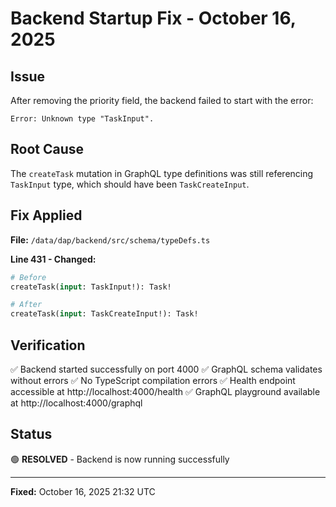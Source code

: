 # Backend Startup Fix - October 16, 2025

## Issue
After removing the priority field, the backend failed to start with the error:
```
Error: Unknown type "TaskInput".
```

## Root Cause
The `createTask` mutation in GraphQL type definitions was still referencing `TaskInput` type, which should have been `TaskCreateInput`.

## Fix Applied

**File:** `/data/dap/backend/src/schema/typeDefs.ts`

**Line 431 - Changed:**
```graphql
# Before
createTask(input: TaskInput!): Task!

# After
createTask(input: TaskCreateInput!): Task!
```

## Verification

✅ Backend started successfully on port 4000
✅ GraphQL schema validates without errors
✅ No TypeScript compilation errors
✅ Health endpoint accessible at http://localhost:4000/health
✅ GraphQL playground available at http://localhost:4000/graphql

## Status
🟢 **RESOLVED** - Backend is now running successfully

---

**Fixed:** October 16, 2025 21:32 UTC
